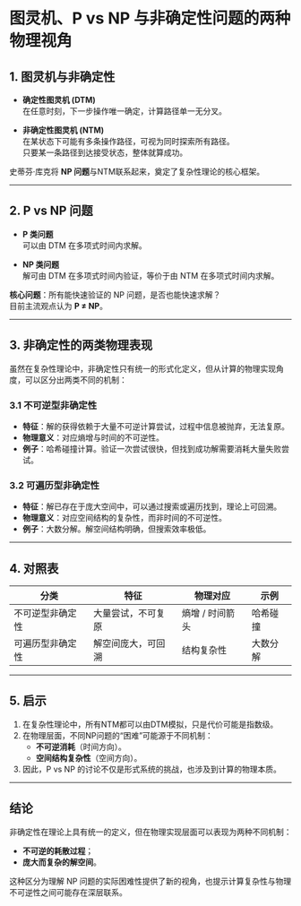 # 图灵机、P vs NP 与非确定性问题的两种物理视角

## 1. 图灵机与非确定性

* **确定性图灵机 (DTM)**  
  在任意时刻，下一步操作唯一确定，计算路径单一无分叉。  

* **非确定性图灵机 (NTM)**  
  在某状态下可能有多条操作路径，可视为同时探索所有路径。  
  只要某一条路径到达接受状态，整体就算成功。  

史蒂芬·库克将 **NP 问题**与NTM联系起来，奠定了复杂性理论的核心框架。

---

## 2. P vs NP 问题

* **P 类问题**  
  可以由 DTM 在多项式时间内求解。  

* **NP 类问题**  
  解可由 DTM 在多项式时间内验证，等价于由 NTM 在多项式时间内求解。  

**核心问题**：所有能快速验证的 NP 问题，是否也能快速求解？  
目前主流观点认为 **P ≠ NP**。

---

## 3. 非确定性的两类物理表现

虽然在复杂性理论中，非确定性只有统一的形式化定义，但从计算的物理实现角度，可以区分出两类不同的机制：

### 3.1 不可逆型非确定性
- **特征**：解的获得依赖于大量不可逆计算尝试，过程中信息被抛弃，无法复原。  
- **物理意义**：对应熵增与时间的不可逆性。  
- **例子**：哈希碰撞计算。验证一次尝试很快，但找到成功解需要消耗大量失败尝试。  

### 3.2 可遍历型非确定性
- **特征**：解已存在于庞大空间中，可以通过搜索或遍历找到，理论上可回溯。  
- **物理意义**：对应空间结构的复杂性，而非时间的不可逆性。  
- **例子**：大数分解。解空间结构明确，但搜索效率极低。  

---

## 4. 对照表

| 分类 | 特征 | 物理对应 | 示例 |
|------|------|----------|------|
| 不可逆型非确定性 | 大量尝试，不可复原 | 熵增 / 时间箭头 | 哈希碰撞 |
| 可遍历型非确定性 | 解空间庞大，可回溯 | 结构复杂性 | 大数分解 |

---

## 5. 启示

1. 在复杂性理论中，所有NTM都可以由DTM模拟，只是代价可能是指数级。  
2. 在物理层面，不同NP问题的“困难”可能源于不同机制：  
   - **不可逆消耗**（时间方向）。  
   - **空间结构复杂性**（空间方向）。  
3. 因此，P vs NP 的讨论不仅是形式系统的挑战，也涉及到计算的物理本质。  

---

## 结论

非确定性在理论上具有统一的定义，但在物理实现层面可以表现为两种不同机制：  
- **不可逆的耗散过程**；  
- **庞大而复杂的解空间**。  

这种区分为理解 NP 问题的实际困难性提供了新的视角，也提示计算复杂性与物理不可逆性之间可能存在深层联系。
